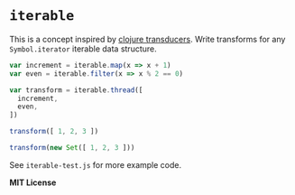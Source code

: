 # `iterable`

This is a concept inspired by [clojure transducers](http://clojure.org/reference/transducers). Write transforms for any `Symbol.iterator` iterable data structure.

```js
var increment = iterable.map(x => x + 1)
var even = iterable.filter(x => x % 2 == 0)

var transform = iterable.thread([
  increment,
  even,
])

transform([ 1, 2, 3 ])

transform(new Set([ 1, 2, 3 ]))
```

See `iterable-test.js` for more example code.

**MIT License**
